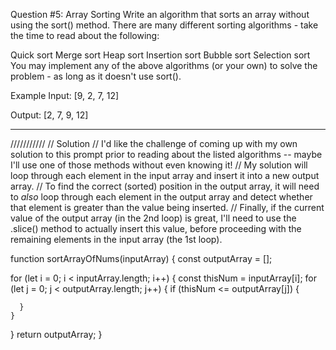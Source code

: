 Question #5: Array Sorting
Write an algorithm that sorts an array without using the sort() method. There are many different sorting algorithms - take the time to read about the following:

Quick sort
Merge sort
Heap sort
Insertion sort
Bubble sort
Selection sort
You may implement any of the above algorithms (or your own) to solve the problem - as long as it doesn't use sort().

Example
Input: [9, 2, 7, 12]

Output: [2, 7, 9, 12]

***********
///////////
// Solution
// I'd like the challenge of coming up with my own solution to this prompt prior to reading about the listed algorithms -- maybe I'll use one of those methods without even knowing it!
// My solution will loop through each element in the input array and insert it into a new output array.
// To find the correct (sorted) position in the output array, it will need to *also* loop through each element in the output array and detect whether that element is greater than the value being inserted.
// Finally, if the current value of the output array (in the 2nd loop) is great, I'll need to use the .slice() method to actually insert this value, before proceeding with the remaining elements in the input array (the 1st loop).

function sortArrayOfNums(inputArray) {
  const outputArray = [];

  for (let i = 0; i < inputArray.length; i++) {
    const thisNum = inputArray[i];
    for (let j = 0; j < outputArray.length; j++) {
      if (thisNum <= outputArray[j]) {

      }
    }
  }
  return outputArray;
}